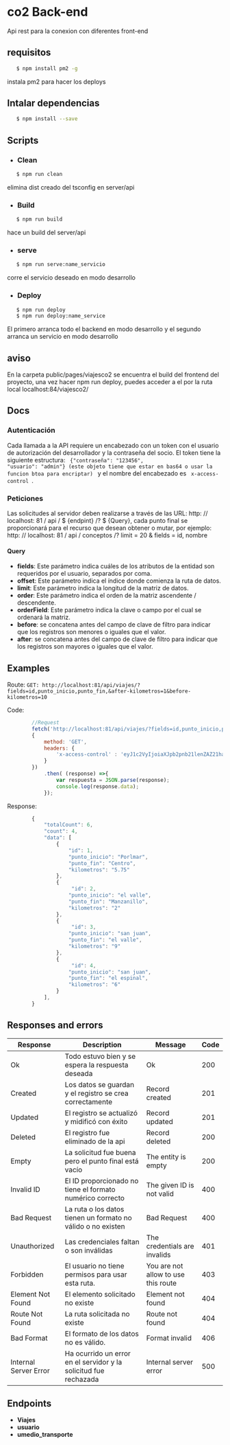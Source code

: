 # co2 Back-end
Api rest para la conexion con diferentes front-end

## requisitos

```bash 
   $ npm install pm2 -g
```
instala pm2 para hacer los deploys

## Intalar dependencias

```bash 
   $ npm install --save
```

## Scripts

- ### Clean
```bash
   $ npm run clean
```

elimina dist creado del tsconfig en server/api

- ### Build
```bash
   $ npm run build
```

hace un build del server/api

- ### serve
```bash
   $ npm run serve:name_servicio
```

corre el servicio deseado en modo desarrollo

- ### Deploy
```bash
   $ npm run deploy
   $ npm run deploy:name_service
```

El primero arranca todo el backend en modo desarrollo y el segundo arranca un servicio en modo desarrollo

## aviso

En la carpeta public/pages/viajesco2 se encuentra el build del frontend del proyecto, una vez hacer npm run deploy, puedes acceder a el por la ruta local
localhost:84/viajesco2/


## Docs

### Autenticación

Cada llamada a la API requiere un encabezado con un token con el usuario de autorización del desarrollador y la contraseña del socio.
El token tiene la siguiente estructura: <code> {"contraseña": "123456", "usuario": "admin"} (este objeto tiene que estar en bas64 o usar la funcion btoa para encriptar) </code> y el nombre del encabezado es <code> x-access-control </code>. 

### Peticiones


Las solicitudes al servidor deben realizarse a través de las URL: http: // localhost: 81 / api / $ {endpint} /? $ {Query}, cada punto final se proporcionará para el recurso que desean obtener o mutar, por ejemplo: http: // localhost: 81 / api / conceptos /? limit = 20 & fields = id, nombre

#### Query
+ **fields**: Este parámetro indica cuáles de los atributos de la entidad son requeridos por el usuario, separados por coma.
+ **offset**: Este parámetro indica el índice donde comienza la ruta de datos.
+ **limit**: Este parámetro indica la longitud de la matriz de datos.
+ **order**: Este parámetro indica el orden de la matriz ascendente / descendente.
+ **orderField**: Este parámetro indica la clave o campo por el cual se ordenará la matriz.
+ **before**: se concatena antes del campo de clave de filtro para indicar que los registros son menores o iguales que el valor.
+ **after**: se concatena antes del campo de clave de filtro para indicar que los registros son mayores o iguales que el valor.

## Examples

Route: `GET: http://localhost:81/api/viajes/?fields=id,punto_inicio,punto_fin,&after-kilometros=1&before-kilometros=10`

Code:
```js
        //Request
        fetch('http://localhost:81/api/viajes/?fields=id,punto_inicio,punto_fin,kilometros,&after-kilometros=1&before-kilometros=10',
        {
            method: 'GET',
            headers: {
                'x-access-control' : 'eyJ1c2VyIjoiaXJpb2pnb21lenZAZ21haWwuY29tIiwicGFzc3dvcmQiOiIxMjM0N'
            }
        })
            .then( (response) =>{
                var respuesta = JSON.parse(response);
                console.log(response.data);
            });
```

Response:

```js
        {
            "totalCount": 6,
            "count": 4,
            "data": [
                {
                    "id": 1,
                    "punto_inicio": "Porlmar",
                    "punto_fin": "Centro",
                    "kilometros": "5.75"
                },
                {
                     "id": 2,
                    "punto_inicio": "el valle",
                    "punto_fin": "Manzanillo",
                    "kilometros": "2"
                },
                {
                     "id": 3,
                    "punto_inicio": "san juan",
                    "punto_fin": "el valle",
                    "kilometros": "9"
                },
                {
                     "id": 4,
                    "punto_inicio": "san juan",
                    "punto_fin": "el espinal",
                    "kilometros": "6"
                }
            ],
        }
```





## Responses and errors

| Response | Description | Message | Code |
| -------- | ----------- | ------- | ---- |
| Ok | Todo estuvo bien y se espera la respuesta deseada | Ok | 200 |
| Created | Los datos se guardan y el registro se crea correctamente | Record created | 201 |
| Updated | El registro se actualizó y midificó con éxito | Record updated | 201 |
| Deleted | El registro fue eliminado de la api | Record deleted | 200 |
| Empty | La solicitud fue buena pero el punto final está vacío | The entity is empty | 200 |
| Invalid ID | El ID proporcionado no tiene el formato numérico correcto | The given ID is not valid | 400 |
| Bad Request | La ruta o los datos tienen un formato no válido o no existen | Bad Request | 400 |
| Unauthorized | Las credenciales faltan o son inválidas | The credentials are invalids | 401 |
| Forbidden | El usuario no tiene permisos para usar esta ruta. | You are not allow to use this route | 403 |
| Element Not Found | El elemento solicitado no existe | Element not found | 404 |
| Route Not Found | La ruta solicitada no existe | Route not found | 404 |
| Bad Format | El formato de los datos no es válido. | Format invalid | 406 |
| Internal Server Error | Ha ocurrido un error en el servidor y la solicitud fue rechazada | Internal server error | 500 |


## Endpoints

- **Viajes**
- **usuario**
- **umedio_transporte**